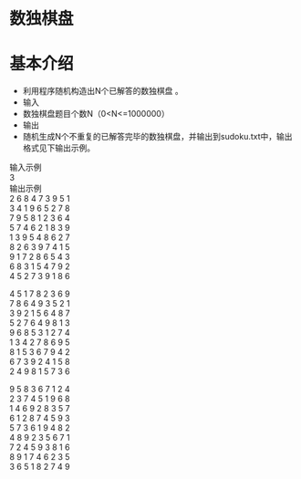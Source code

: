 数独棋盘
=========

基本介绍
=========
* 利用程序随机构造出N个已解答的数独棋盘 。
* 输入
* 数独棋盘题目个数N（0<N<=1000000）
* 输出
* 随机生成N个不重复的已解答完毕的数独棋盘，并输出到sudoku.txt中，输出格式见下输出示例。

输入示例<br>
3<br>
输出示例<br>
2 6 8 4 7 3 9 5 1<br>
3 4 1 9 6 5 2 7 8<br>
7 9 5 8 1 2 3 6 4<br>
5 7 4 6 2 1 8 3 9<br>
1 3 9 5 4 8 6 2 7<br>
8 2 6 3 9 7 4 1 5<br>
9 1 7 2 8 6 5 4 3<br>
6 8 3 1 5 4 7 9 2<br>
4 5 2 7 3 9 1 8 6<br>

4 5 1 7 8 2 3 6 9<br>
7 8 6 4 9 3 5 2 1<br>
3 9 2 1 5 6 4 8 7<br>
5 2 7 6 4 9 8 1 3<br>
9 6 8 5 3 1 2 7 4<br>
1 3 4 2 7 8 6 9 5<br>
8 1 5 3 6 7 9 4 2<br>
6 7 3 9 2 4 1 5 8<br>
2 4 9 8 1 5 7 3 6<br>

9 5 8 3 6 7 1 2 4<br>
2 3 7 4 5 1 9 6 8<br>
1 4 6 9 2 8 3 5 7<br>
6 1 2 8 7 4 5 9 3<br>
5 7 3 6 1 9 4 8 2<br>
4 8 9 2 3 5 6 7 1<br>
7 2 4 5 9 3 8 1 6<br>
8 9 1 7 4 6 2 3 5<br>
3 6 5 1 8 2 7 4 9<br>
